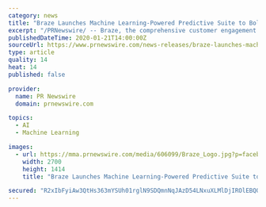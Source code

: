 ```yaml
---
category: news
title: "Braze Launches Machine Learning-Powered Predictive Suite to Bolster Cross-Channel Capabilities and Boost Customer Loyalty"
excerpt: "/PRNewswire/ -- Braze, the comprehensive customer engagement platform, today announced new features and product expansions to bolster"
publishedDateTime: 2020-01-21T14:00:00Z
sourceUrl: https://www.prnewswire.com/news-releases/braze-launches-machine-learning-powered-predictive-suite-to-bolster-cross-channel-capabilities-and-boost-customer-loyalty-300988518.html
type: article
quality: 14
heat: 14
published: false

provider:
  name: PR Newswire
  domain: prnewswire.com

topics:
  - AI
  - Machine Learning

images:
  - url: https://mma.prnewswire.com/media/606099/Braze_Logo.jpg?p=facebook
    width: 2700
    height: 1414
    title: "Braze Launches Machine Learning-Powered Predictive Suite to Bolster Cross-Channel Capabilities and Boost Customer Loyalty"

secured: "R2xIbFyiAw3QtHs363mYSUh01rglN9SDQmnNqJAzD54LNxuXLMlDjIROlEBQQVQGFXcclQdYtJaa3OlGnGDIMqQslBnEpw1xwaUiKRlKBUOZknIh8GvzNhHB2BGcCVBZko7H/DWOvr7ypiVFu/mObmCJqQeRi5nPoup/CiIu3xCmtFaiXDoQqBnp3d6hReDGVByFUrLp6PLOhRYwAqD6xXDqbHkijvGW0AtMLQHAnWxl+JoZOy43wcNxcHeNCaYuKcDF4FU5z77w9saQQRUbRKGpTPSTI5LP6Kw3GzJp0zY=;lov38zazqnL7aPuzdxKR2A=="
---
```


